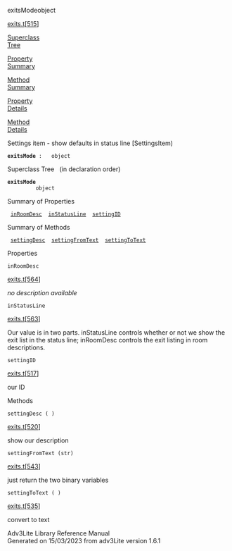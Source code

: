<span class="title">exitsMode</span><span class="type">object</span>

[exits.t](../file/exits.t.html)\[[515](../source/exits.t.html#515)\]

[Superclass  
Tree](#_SuperClassTree_)

[Property  
Summary](#_PropSummary_)

[Method  
Summary](#_MethodSummary_)

[Property  
Details](#_Properties_)

[Method  
Details](#_Methods_)

<div class="fdesc">

Settings item - show defaults in status line \[SettingsItem)

**`exitsMode`**` :   object`

</div>

<span id="_SuperClassTree_"></span>

<div class="mjhd">

<span class="hdln">Superclass Tree</span>   (in declaration order)

</div>

**`exitsMode`**  
`         object`  
<span id="_PropSummary_"></span>

<div class="mjhd">

<span class="hdln">Summary of Properties</span>  

</div>

` `[`inRoomDesc`](#inRoomDesc)`  `[`inStatusLine`](#inStatusLine)`  `[`settingID`](#settingID)`  `

<span id="_MethodSummary_"></span>

<div class="mjhd">

<span class="hdln">Summary of Methods</span>  

</div>

` `[`settingDesc`](#settingDesc)`  `[`settingFromText`](#settingFromText)`  `[`settingToText`](#settingToText)`  `

<span id="_Properties_"></span>

<div class="mjhd">

<span class="hdln">Properties</span>  

</div>

<span id="inRoomDesc"></span>

`inRoomDesc`

[exits.t](../file/exits.t.html)\[[564](../source/exits.t.html#564)\]

<div class="desc">

*no description available*

</div>

<span id="inStatusLine"></span>

`inStatusLine`

[exits.t](../file/exits.t.html)\[[563](../source/exits.t.html#563)\]

<div class="desc">

Our value is in two parts. inStatusLine controls whether or not we show
the exit list in the status line; inRoomDesc controls the exit listing
in room descriptions.

</div>

<span id="settingID"></span>

`settingID`

[exits.t](../file/exits.t.html)\[[517](../source/exits.t.html#517)\]

<div class="desc">

our ID

</div>

<span id="_Methods_"></span>

<div class="mjhd">

<span class="hdln">Methods</span>  

</div>

<span id="settingDesc"></span>

`settingDesc ( )`

[exits.t](../file/exits.t.html)\[[520](../source/exits.t.html#520)\]

<div class="desc">

show our description

</div>

<span id="settingFromText"></span>

`settingFromText (str)`

[exits.t](../file/exits.t.html)\[[543](../source/exits.t.html#543)\]

<div class="desc">

just return the two binary variables

</div>

<span id="settingToText"></span>

`settingToText ( )`

[exits.t](../file/exits.t.html)\[[535](../source/exits.t.html#535)\]

<div class="desc">

convert to text

</div>

<div class="ftr">

Adv3Lite Library Reference Manual  
Generated on 15/03/2023 from adv3Lite version 1.6.1

</div>
